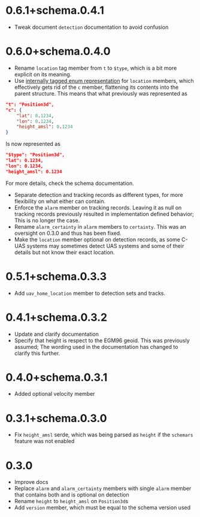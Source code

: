 # 0.6.1+schema.0.4.1
- Tweak document `detection` documentation to avoid confusion

# 0.6.0+schema.0.4.0
- Rename `location` tag member from `t` to `$type`, which is a bit more explicit on its meaning.
- Use [internally tagged enum representation](https://serde.rs/enum-representations.html) for `location` members, which effectively gets rid of the `c` member, flattening its contents into the parent structure.
This means that what previously was represented as
```json
"t": "Position3d",
"c": {
    "lat": 0.1234,
    "lon": 0.1234,
    "height_amsl": 0.1234
}
```
Is now represented as
```json
"$type": "Position3d",
"lat": 0.1234,
"lon": 0.1234,
"height_amsl": 0.1234
```
For more details, check the schema documentation.
- Separate detection and tracking records as different types, for more flexibility on what either can contain.
- Enforce the `alarm` member on tracking records. Leaving it as null on tracking records previously resulted in implementation defined behavior; This is no longer the case.
- Rename `alarm_certainty` in `alarm` members to `certainty`. This was an oversight on 0.3.0 and thus has been fixed.
- Make the `location` member optional on detection records, as some C-UAS systems may sometimes detect UAS systems and some of their details but not know their exact location.


# 0.5.1+schema.0.3.3
- Add `uav_home_location` member to detection sets and tracks.

# 0.4.1+schema.0.3.2
- Update and clarify documentation
- Specify that height is respect to the EGM96 geoid. This was previously assumed; The wording used in the documentation has changed to clarify this further.

# 0.4.0+schema.0.3.1
- Added optional velocity member

# 0.3.1+schema.0.3.0
- Fix `height_amsl` serde, which was being parsed as `height` if the `schemars` feature was not enabled

# 0.3.0
- Improve docs
- Replace `alarm` and `alarm_certainty` members with single `alarm` member that contains both and is optional on detection
- Rename `height` to `height_amsl` on `Position3d`s
- Add `version` member, which must be equal to the schema version used